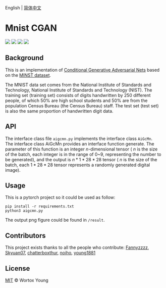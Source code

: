 English | [简体中文](README_CN.md)

# Mnist CGAN

![](https://img.shields.io/badge/License-MIT-brightgreen.svg) ![](https://img.shields.io/badge/build-passing-brightgreen.svg) ![](https://img.shields.io/badge/Release-Ver2.0-blueviolet.svg) ![](https://img.shields.io/badge/python->=3.8-blue.svg)
## Background
This is an implementation of [Conditional Generative Adversarial Nets](https://arxiv.org/abs/1411.1784) based on the [MINST dataset]( http://yann.lecun.com/exdb/mnist/).

The MNIST data set comes from the National Institute of Standards and Technology, National Institute of Standards and Technology (NIST). The training set (training set) consists of digits handwritten by 250 different people, of which 50% are high school students and 50% are from the population Census Bureau (the Census Bureau) staff. The test set (test set) is also the same proportion of handwritten digit data.

## API
The interface class file `aigcmn.py` implements the interface class `AiGcMn`. The interface class AiGcMn provides an interface function generate. The parameter of this function is an integer $n$-dimensional tensor ( $n$ is the size of the batch, each integer is in the range of 0~9, representing the number to be generated), and the output is $n*1*28*28$ tensor ( $n$ is the size of the batch, each $1*28*28$ tensor represents a randomly generated digital image).

## Usage

This is a pytorch project so it could be used as follow:

```
pip install -r requirements.txt
python3 aigcmn.py
```

The output png figure could be found in `/result`.

## Contributors
This project exists thanks to all the people who contribute: 
[Fannyzzzz](https://github.com/Fannyzzzz), [Skyuan07](https://github.com/Skyuan07), [chatterboxthur](https://github.com/chatterboxthur), [noiho](https://github.com/noiho), [young1881](https://github.com/young1881)

## License
[MIT](LICENSE) &copy; Wortox Young